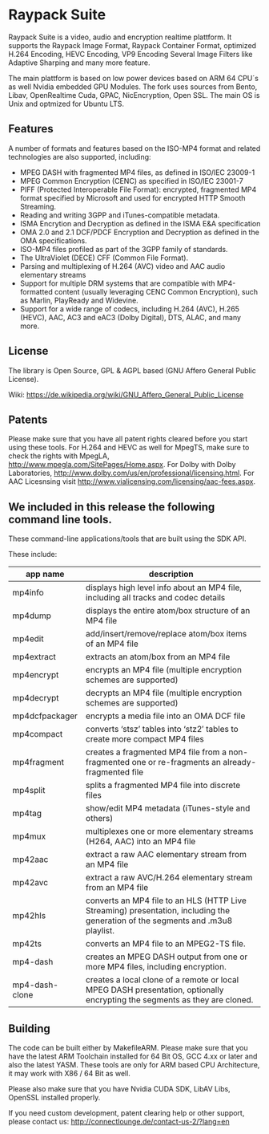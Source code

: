 Raypack Suite 
======
           
Raypack Suite is a video, audio and encryption realtime plattform. 
It supports the Raypack Image Format, Raypack Container Format, optimized H.264 Encoding, HEVC Encoding, VP9 Encoding
Several Image Filters like Adaptive Sharping and many more feature.

The main plattform is based on low power devices based on ARM 64 CPU´s as well Nvidia embedded GPU Modules.
The fork uses sources from Bento, Libav, OpenRealtime Cuda, GPAC, NicEncryption, Open SSL.
The main OS is Unix and optmized for Ubuntu LTS. 


Features
--------

A number of formats and features based on the ISO-MP4 format and related technologies are also supported, including:

 * MPEG DASH with fragmented MP4 files, as defined in ISO/IEC 23009-1
 * MPEG Common Encryption (CENC) as specified in ISO/IEC 23001-7
 * PIFF (Protected Interoperable File Format): encrypted, fragmented MP4 format specified by Microsoft and used for encrypted HTTP Smooth Streaming.
 * Reading and writing 3GPP and iTunes-compatible metadata.
 * ISMA Encrytion and Decryption as defined in the ISMA E&A specification
 * OMA 2.0 and 2.1 DCF/PDCF Encryption and Decryption as defined in the OMA specifications.
 * ISO-MP4 files profiled as part of the 3GPP family of standards.
 * The UltraViolet (DECE) CFF (Common File Format).
 * Parsing and multiplexing of H.264 (AVC) video and AAC audio elementary streams
 * Support for multiple DRM systems that are compatible with MP4-formatted content (usually leveraging CENC Common Encryption), such as Marlin, PlayReady and Widevine.
 * Support for a wide range of codecs, including H.264 (AVC), H.265 (HEVC), AAC, AC3 and eAC3 (Dolby Digital), DTS, ALAC, and many more.


License
-------

The library is Open Source, GPL & AGPL based (GNU Affero General Public License).

Wiki:
https://de.wikipedia.org/wiki/GNU_Affero_General_Public_License

Patents
-------
Please make sure that you have all patent rights cleared before you start using these tools. For H.264 and HEVC as well for MpegTS, make sure to check
the rights with MpegLA, http://www.mpegla.com/SitePages/Home.aspx. For Dolby with Dolby Laboratories, http://www.dolby.com/us/en/professional/licensing.html.
For AAC Licesnsing visit http://www.vialicensing.com/licensing/aac-fees.aspx. 

We included in this release the following command line tools.
---------------------

These command-line applications/tools that are built using the SDK API. 

These include:

|app name       | description
|---------------|------------------
|mp4info	    | displays high level info about an MP4 file, including all tracks and codec details                                                              
|mp4dump	    | displays the entire atom/box structure of an MP4 file                                                                                           
|mp4edit	    | add/insert/remove/replace atom/box items of an MP4 file                                                                                         
|mp4extract	    | extracts an atom/box from an MP4 file                                                                                                           
|mp4encrypt	    | encrypts an MP4 file (multiple encryption schemes are supported)                                                                                
|mp4decrypt	    | decrypts an MP4 file (multiple encryption schemes are supported)                                                                                
|mp4dcfpackager | encrypts a media file into an OMA DCF file                                                                                                      
|mp4compact	    | converts ‘stsz’ tables into ‘stz2′ tables to create more compact MP4 files                                                                      
|mp4fragment    | creates a fragmented MP4 file from a non-fragmented one or re-fragments an already-fragmented file                                              
|mp4split	    | splits a fragmented MP4 file into discrete files                                                                                                
|mp4tag	        | show/edit MP4 metadata (iTunes-style and others)                                                                                                
|mp4mux	        | multiplexes one or more elementary streams (H264, AAC) into an MP4 file                                                                         
|mp42aac	    | extract a raw AAC elementary stream from an MP4 file                                                                                            
|mp42avc	    | extract a raw AVC/H.264 elementary stream from an MP4 file                                                                                      
|mp42hls	    | converts an MP4 file to an HLS (HTTP Live Streaming) presentation, including the generation of the segments and .m3u8 playlist.
|mp42ts	        | converts an MP4 file to an MPEG2-TS file.
|mp4-dash	    | creates an MPEG DASH output from one or more MP4 files, including encryption.                                                                   
|mp4-dash-clone	| creates a local clone of a remote or local MPEG DASH presentation, optionally encrypting the segments as they are cloned.

Building
--------

The code can be built either by MakefileARM. Please make sure that you have the latest ARM Toolchain installed for 64 Bit OS, GCC 4.xx or later and
also the latest YASM. These tools are only for ARM based CPU Architecture, it may work with X86 / 64 Bit as well.

Please also make sure that you have Nvidia CUDA SDK, LibAV Libs, OpenSSL installed properly.


If you need custom development, patent clearing help or other support, please contact us: http://connectlounge.de/contact-us-2/?lang=en
